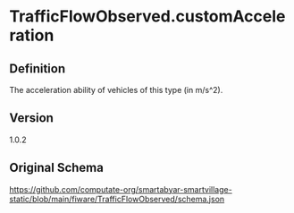 # TrafficFlowObserved.customAcceleration

## Definition
The acceleration ability of vehicles of this type (in m/s^2). 

## Version
1.0.2

## Original Schema
https://github.com/computate-org/smartabyar-smartvillage-static/blob/main/fiware/TrafficFlowObserved/schema.json
